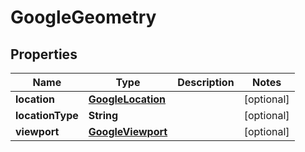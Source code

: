 
# GoogleGeometry

## Properties
Name | Type | Description | Notes
------------ | ------------- | ------------- | -------------
**location** | [**GoogleLocation**](GoogleLocation.md) |  |  [optional]
**locationType** | **String** |  |  [optional]
**viewport** | [**GoogleViewport**](GoogleViewport.md) |  |  [optional]



